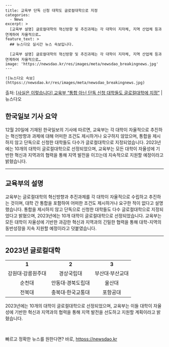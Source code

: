     ---
    title: 교육부 단독 신청 대학도 글로컬대학으로 지정
    categories:
      - News
    excerpt: >
      [교육부 설명] 글로컬대학의 혁신방향 및 추진과제는 각 대학이 지자체, 지역 산업체 등과 연계하여 자율적으로…
    feature_text: >
      ## 뉴스다오 실시간 뉴스 속보입니다.
    
      [교육부 설명] 글로컬대학의 혁신방향 및 추진과제는 각 대학이 지자체, 지역 산업체 등과 연계하여 자율적으로…
    image: 'https://newsdao.kr/res/images/meta/newsdao_breakingnews.jpg'
    ---
    
    ![뉴스다오 속보](httpss://newsdao.kr/res/images/meta/newsdao_breakingnews.jpg)

<p>출처: <a href="httpss://newsdao.kr/2860" rel="dofollow">[사실은 이렇습니다] 교육부 “통합 아닌 단독 신청 대학들도 글로컬대학에 지정”</a> | 뉴스다오</p>

<h2 data-ke-size="size26">한국일보 기사 요약</h2>
<p data-ke-size="size16">12월 20일에 기재된 한국일보의 기사에 따르면, 교육부는 각 대학이 자율적으로 추진하는 혁신방향과 과제에 대해 어떠한 조건도 제시하거나 요구하지 않았으며, 통합을 제시하지 않고 단독으로 신청한 대학들도 다수가 글로컬대학으로 지정되었습니다. 2023년에는 10개의 대학이 글로컬대학으로 선정되었으며, 교육부는 모든 대학이 자율성에 기반한 혁신과 지역과의 협력을 통해 지역 발전을 이끄는데 지속적으로 지원할 예정이라고 밝혔습니다.</p>
<hr>
<h2 data-ke-size="size26">교육부의 설명</h2>
<p data-ke-size="size16">교육부는 글로컬대학의 혁신방향과 추진과제를 각 대학이 자율적으로 수립하고 추진하는 것이며, 대학 간 통합을 포함하여 어떠한 조건도 제시하거나 요구한 적이 없다고 설명했습니다. 통합을 제시하지 않고 단독으로 신청한 대학들도 다수 글로컬대학으로 지정되었다고 밝혔으며, 2023년에는 10개 대학이 글로컬대학으로 선정되었습니다. 교육부는 모든 대학이 자율성에 기반한 과감한 혁신과 지역과의 긴밀한 협력을 통해 대학-지역의 동반성장을 지속 지원할 예정이라고 덧붙였습니다.</p>
<hr>
<h2 data-ke-size="size26">2023년 글로컬대학</h2>
<table>
<tbody>
<tr>
<td style="text-align: center; height: 17px;"><b>1</b></td>
<td style="text-align: center; height: 17px;"><b>2</b></td>
<td style="text-align: center; height: 17px;"><b>3</b></td>
</tr>
<tr>
<td style="text-align: center; height: 17px;">강원대·강릉원주대</td>
<td style="text-align: center; height: 17px;">경상국립대</td>
<td style="text-align: center; height: 17px;">부산대·부산교대</td>
</tr>
<tr>
<td style="text-align: center; height: 17px;">순천대</td>
<td style="text-align: center; height: 17px;">안동대·경북도립대</td>
<td style="text-align: center; height: 17px;">울산대</td>
</tr>
<tr>
<td style="text-align: center; height: 17px;">전북대</td>
<td style="text-align: center; height: 17px;">충북대·한국교통대</td>
<td style="text-align: center; height: 17px;">포항공대</td>
</tr>
</tbody>
</table>
<p data-ke-size="size16">2023년에는 10개의 대학이 글로컬대학으로 선정되었으며, 교육부는 이들 대학이 자율성에 기반한 혁신과 지역과의 협력을 통해 지역 발전을 선도하고 지원할 계획이라고 밝혔습니다.</p>
<p data-ke-size="size16">&nbsp;</p> 

빠르고 정확한 뉴스를 원한다면? 바로, <a href="httpss://newsdao.kr" rel="dofollow">httpss://newsdao.kr</a>


    